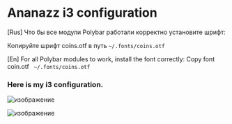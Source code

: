 # Ananazz i3 configuration

[Rus] Что бы все модули Polybar работали корректно установите шрифт: 

Копируйте шрифт coins.otf в путь 
` ~/.fonts/coins.otf `

[En] For all Polybar modules to work, install the font correctly:
Copy font coin.otf
 ` ~/.fonts/coins.otf`


### Here is my i3 configuration.


![изображение](https://user-images.githubusercontent.com/54774559/129203836-5f3c1933-f14b-4600-9444-4854451e92ca.png)

![изображение](https://user-images.githubusercontent.com/54774559/129204020-165e0a1e-4d2b-4a81-bbf7-1344d8d3cffc.png)
